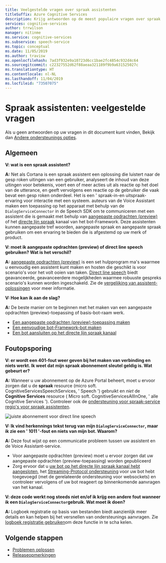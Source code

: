 ```yaml
---
title: Veelgestelde vragen over spraak assistenten
titleSuffix: Azure Cognitive Services
description: Krijg antwoorden op de meest populaire vragen over spraak assistenten met aangepaste opdrachten (preview) of het directe lijn spraak kanaal.
services: cognitive-services
author: trrwilson
manager: nitinme
ms.service: cognitive-services
ms.subservice: speech-service
ms.topic: conceptual
ms.date: 11/05/2019
ms.author: travisw
ms.openlocfilehash: 7ad3f932e9a10723d6cc1bae2fc4854c932d4c64
ms.sourcegitcommit: c22327552d62f88aeaa321189f9b9a631525027c
ms.translationtype: HT
ms.contentlocale: nl-NL
ms.lasthandoff: 11/04/2019
ms.locfileid: "73507075"
---
```

# <a name="voice-assistants-frequently-asked-questions"></a>Spraak assistenten: veelgestelde vragen

Als u geen antwoorden op uw vragen in dit document kunt vinden, Bekijk dan [Andere ondersteunings opties](support.md).

## <a name="general"></a>Algemeen

**V: wat is een spraak assistent?**

**A:** Net als Cortana is een spraak assistent een oplossing die luistert naar de gesp roken uitingen van een gebruiker, analyseert de inhoud van deze uitingen voor betekenis, voert een of meer acties uit als reactie op het doel van de utterance, en geeft vervolgens een reactie op de gebruiker die vaak bevat een gesp roken onderdeel. Het is een ' spraak-in-en uitspraak-ervaring voor interactie met een systeem. auteurs van de Voice Assistant maken een toepassing op het apparaat met behulp van de `DialogServiceConnector` in de Speech SDK om te communiceren met een assistent die is gemaakt met behulp van [aangepaste opdrachten (preview)](custom-commands.md) of het [directe lijn spraak](direct-line-speech.md) kanaal van het bot-Framework. Deze assistenten kunnen aangepaste tref woorden, aangepaste spraak en aangepaste spraak gebruiken om een ervaring te bieden die is afgestemd op uw merk of product.

**V: moet ik aangepaste opdrachten (preview) of direct line speech gebruiken? Wat is het verschil?**

**A:** [aangepaste opdrachten (preview)](custom-commands.md) is een set hulpprogram ma's waarmee u eenvoudig een assistent kunt maken en hosten die geschikt is voor scenario's voor het volt ooien van taken. [Direct line speech](direct-line-speech.md) biedt geavanceerde, geavanceerdere mogelijkheden waarmee robuuste gespreks scenario's kunnen worden ingeschakeld. Zie de [vergelijking van assistent-oplossingen](voice-assistants.md#comparing-assistant-solutions) voor meer informatie.

**V: Hoe kan ik aan de slag?**

**A:** De beste manier om te beginnen met het maken van een aangepaste opdrachten (preview)-toepassing of basis-bot-raam werk.

* [Een aangepaste opdrachten (preview)-toepassing maken](quickstart-custom-speech-commands-create-new.md)
* [Een eenvoudige bot-Framework-bot maken](https://docs.microsoft.com/azure/bot-service/bot-builder-tutorial-basic-deploy?view=azure-bot-service-4.0)
* [Een bot aansluiten op het directe lijn spraak kanaal](https://docs.microsoft.com/azure/bot-service/bot-service-channel-connect-directlinespeech)

## <a name="debugging"></a>Foutopsporing

**V: er wordt een 401-fout weer geven bij het maken van verbinding en niets werkt. Ik weet dat mijn spraak abonnement sleutel geldig is. Wat gebeurt er?**

**A:** Wanneer u uw abonnement op de Azure Portal beheert, moet u ervoor zorgen dat u de **spraak** resource (micro soft. CognitiveServicesSpeechServices, ' Speech ') gebruikt en *niet* de **Cognitive Services** resource ( Micro soft. CognitiveServicesAllInOne, ' alle Cognitive Services '). Controleer ook de [ondersteuning voor spraak-service regio's voor spraak assistenten](regions.md#voice-assistants).

![juiste abonnement voor direct line speech](media/voice-assistants/faq-supported-subscription.png "voor beeld van een compatibel spraak abonnement")

**V: Ik vind herkennings tekst terug van mijn `DialogServiceConnector`, maar ik zie een ' 1011 '-fout en niets van mijn bot. Waarom?**

**A:** Deze fout wijst op een communicatie probleem tussen uw assistent en de Voice Assistant-service.

* Voor aangepaste opdrachten (preview) moet u ervoor zorgen dat uw aangepaste opdrachten (preview-toepassing) worden gepubliceerd
* Zorg ervoor dat u [uw bot op het directe lijn spraak kanaal hebt aangesloten](https://docs.microsoft.com/azure/bot-service/bot-service-channel-connect-directlinespeech), het [Streaming-Protocol ondersteuning](https://aka.ms/botframework/addstreamingprotocolsupport) voor uw bot hebt toegevoegd (met de gerelateerde ondersteuning voor websockets) en controleer vervolgens of uw bot reageert op binnenkomende aanvragen van het kanaal.

**V: deze code werkt nog steeds niet en/of ik krijg een andere fout wanneer ik een `DialogServiceConnector`gebruik. Wat moet ik doen?**

**A:** Logboek registratie op basis van bestanden biedt aanzienlijk meer details en kan helpen bij het versnellen van ondersteunings aanvragen. Zie [logboek registratie gebruiken](how-to-use-logging.md)om deze functie in te scha kelen.

## <a name="next-steps"></a>Volgende stappen

* [Problemen oplossen](troubleshooting.md)
* [Releaseopmerkingen](releasenotes.md)
